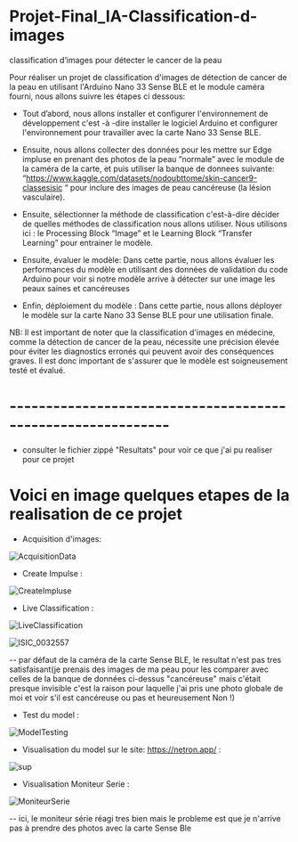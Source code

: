 # Projet-Final_IA-Classification-d-images
classification d’images pour détecter le cancer de la peau

Pour réaliser un projet de classification d'images de détection de cancer de la peau en utilisant l'Arduino Nano 33 Sense BLE et le module caméra fourni, nous allons suivre les étapes ci dessous:

 - Tout d’abord, nous allons installer et configurer l'environnement de développement c'est -à -dire installer le logiciel Arduino et configurer l'environnement pour travailler avec la carte Nano 33 Sense BLE.
 
 - Ensuite, nous allons collecter des données pour les mettre sur Edge impluse en prenant des photos de la peau ”normale” avec  le module de la caméra de la carte, et puis utiliser la banque de donnees suivante:  “https://www.kaggle.com/datasets/nodoubttome/skin-cancer9-classesisic “ pour inclure des images de peau cancéreuse (la lésion vasculaire).
 
 - Ensuite, sélectionner la méthode de classification c'est-à-dire  décider de quelles méthodes de classification nous allons utiliser. Nous utilisons ici :  le Processing Block “Image” et le Learning Block “Transfer Learning” pour entrainer le modèle. 
 
 - Ensuite, évaluer le modèle: Dans cette partie, nous allons évaluer les performances du modèle en utilisant des données de validation du code Arduino pour voir si notre modèle arrive à détecter sur une image les peaux saines et cancéreuses
 
 - Enfin, déploiement du modèle : Dans cette partie, nous allons déployer le modèle sur la carte Nano 33 Sense BLE pour une utilisation finale. 

NB: Il est important de noter que la classification d'images en médecine, comme la détection de cancer de la peau, nécessite une précision élevée pour éviter les diagnostics erronés qui peuvent avoir des conséquences graves. Il est donc important de s'assurer que le modèle est soigneusement testé et évalué.




# ------------------------------------------------------------

 - consulter le fichier zippé "Resultats" pour voir ce que j'ai pu realiser pour ce projet 
 
 # Voici en image quelques etapes de la realisation de ce projet
 -  Acquisition d'images:




![AcquisitionData](https://user-images.githubusercontent.com/95058180/216798760-fd4ee3e1-f9b3-4084-bc38-c37aeca3ef1f.PNG)




- Create Impulse :




![CreateImpluse](https://user-images.githubusercontent.com/95058180/216798824-0c2f3d50-9e70-4760-9e84-ecae1d189612.PNG)




- Live Classification :




![LiveClassification](https://user-images.githubusercontent.com/95058180/216798834-e2ba1476-1476-4370-b5d3-13fc022edadc.PNG)


![ISIC_0032557](https://user-images.githubusercontent.com/95058180/216799416-3c3ad25b-fa3c-471e-83f5-394d117bc9fb.jpg)


-- par défaut de la caméra de la carte Sense BLE, le resultat n'est pas tres satisfaisant(je prenais des images de ma peau pour les comparer avec celles de la banque de données ci-dessus "cancéreuse" mais c'était presque invisible c'est la raison pour laquelle j'ai pris une photo globale de moi et voir s'il est cancéreuse ou pas et heureusement Non !)





- Test du model : 




![ModelTesting](https://user-images.githubusercontent.com/95058180/216798849-f37f8e7b-b71b-40bd-aab4-f7037d0ce8cf.PNG)


- Visualisation du model sur le site: https://netron.app/  :


![sup](https://user-images.githubusercontent.com/95058180/216799527-76364476-8450-407f-98bb-604e9b7054ef.PNG)


- Visualisation Moniteur Serie :




![MoniteurSerie](https://user-images.githubusercontent.com/95058180/216798866-31755324-6934-4a98-8b22-55582f4fc032.PNG)



-- ici, le moniteur série réagi tres bien mais le probleme est que je n'arrive pas à prendre des photos avec la carte Sense Ble 


